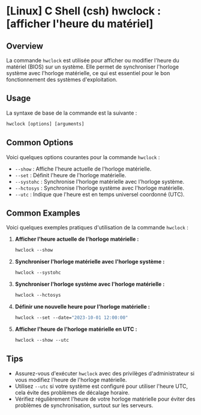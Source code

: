 # [Linux] C Shell (csh) hwclock : [afficher l'heure du matériel]

## Overview
La commande `hwclock` est utilisée pour afficher ou modifier l'heure du matériel (BIOS) sur un système. Elle permet de synchroniser l'horloge système avec l'horloge matérielle, ce qui est essentiel pour le bon fonctionnement des systèmes d'exploitation.

## Usage
La syntaxe de base de la commande est la suivante :

```csh
hwclock [options] [arguments]
```

## Common Options
Voici quelques options courantes pour la commande `hwclock` :

- `--show` : Affiche l'heure actuelle de l'horloge matérielle.
- `--set` : Définit l'heure de l'horloge matérielle.
- `--systohc` : Synchronise l'horloge matérielle avec l'horloge système.
- `--hctosys` : Synchronise l'horloge système avec l'horloge matérielle.
- `--utc` : Indique que l'heure est en temps universel coordonné (UTC).

## Common Examples
Voici quelques exemples pratiques d'utilisation de la commande `hwclock` :

1. **Afficher l'heure actuelle de l'horloge matérielle :**
   ```csh
   hwclock --show
   ```

2. **Synchroniser l'horloge matérielle avec l'horloge système :**
   ```csh
   hwclock --systohc
   ```

3. **Synchroniser l'horloge système avec l'horloge matérielle :**
   ```csh
   hwclock --hctosys
   ```

4. **Définir une nouvelle heure pour l'horloge matérielle :**
   ```csh
   hwclock --set --date="2023-10-01 12:00:00"
   ```

5. **Afficher l'heure de l'horloge matérielle en UTC :**
   ```csh
   hwclock --show --utc
   ```

## Tips
- Assurez-vous d'exécuter `hwclock` avec des privilèges d'administrateur si vous modifiez l'heure de l'horloge matérielle.
- Utilisez `--utc` si votre système est configuré pour utiliser l'heure UTC, cela évite des problèmes de décalage horaire.
- Vérifiez régulièrement l'heure de votre horloge matérielle pour éviter des problèmes de synchronisation, surtout sur les serveurs.